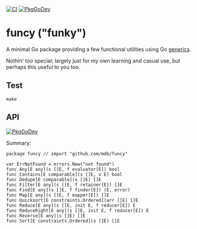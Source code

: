 [![CI](https://github.com/mdb/funcy/actions/workflows/ci.yaml/badge.svg)](https://github.com/mdb/funcy/actions/workflows/ci.yaml) [![PkgGoDev](https://pkg.go.dev/badge/github.com/mdb/funcy)](https://pkg.go.dev/github.com/mdb/funcy)

# funcy ("funky")

A minimal Go package providing a few functional utilities using Go [generics](https://go.dev/blog/intro-generics).

Nothin' too special; largely just for my own learning and casual use, but perhaps this useful to you too.

## Test

```
make
```

## API

[![PkgGoDev](https://pkg.go.dev/badge/github.com/mdb/funcy)](https://pkg.go.dev/github.com/mdb/funcy)

Summary:

```
package funcy // import "github.com/mdb/funcy"

var ErrNotFound = errors.New("not found")
func Any[E any](s []E, f evaluator[E]) bool
func Contains[E comparable](s []E, v E) bool
func Dedupe[E comparable](s []E) []E
func Filter[E any](s []E, f retainer[E]) []E
func Find[E any](s []E, f finder[E]) (E, error)
func Map[E any](s []E, f mapper[E]) []E
func Quicksort[E constraints.Ordered](arr []E) []E
func Reduce[E any](s []E, init E, f reducer[E]) E
func ReduceRight[E any](s []E, init E, f reducer[E]) E
func Reverse[E any](s []E) []E
func Sort[E constraints.Ordered](s []E) []E
```
